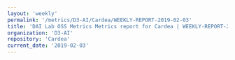 ```yaml
---
layout: 'weekly'
permalink: '/metrics/D3-AI/Cardea/WEEKLY-REPORT-2019-02-03'
title: 'DAI Lab OSS Metrics Metrics report for Cardea | WEEKLY-REPORT-2019-02-03'
organization: 'D3-AI'
repository: 'Cardea'
current_date: '2019-02-03'
---
```

